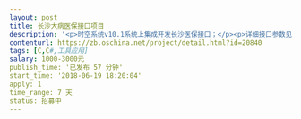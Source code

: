 ```yaml
---                
layout: post       
title: 长沙大病医保接口项目           
description: '<p>时空系统v10.1系统上集成开发长沙医保接口；</p><p>详细接口参数见附件！</p>'     
contenturl: https://zb.oschina.net/project/detail.html?id=20840      
tags: [C,C#,工具应用]            
salary: 1000-3000元          
publish_time: '已发布 57 分钟'         
start_time: '2018-06-19 18:20:04'           
apply: 1                   
time_range: 7 天              
status: 招募中                  
---                 
```

